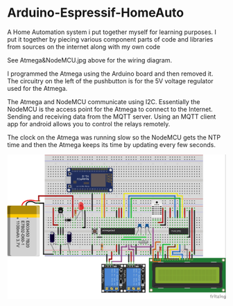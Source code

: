 # Arduino-Espressif-HomeAuto
A Home Automation system i put together myself for learning purposes.
I put it together by piecing various component parts of code and libraries 
from sources on the internet along with my own code

See Atmega&NodeMCU.jpg above for the wiring diagram.

I programmed the Atmega using the Arduino board and then removed it.
The circuitry on the left of the pushbutton is for the 5V voltage regulator used 
for the Atmega. 

The Atmega and NodeMCU communicate using I2C. Essentially the NodeMCU is 
the access point for the Atmega to connect to the Internet. Sending and receiving 
data from the MQTT server. Using an MQTT client app for android allows you to control the relays remotely.

The clock on the Atmega was running slow so the NodeMCU gets the NTP time 
and then the Atmega keeps its time by updating every few seconds. 

![alt text](https://github.com/BobbyLeonard/Arduino-Espressif-HomeAuto/raw/master/Atmega%26NodeMCU.jpg)
